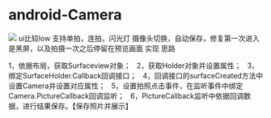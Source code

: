 # android-Camera
![](https://i.imgur.com/AMpK27h.jpg)
ui比较low 支持单拍，连拍，闪光灯 摄像头切换，自动保存，修复第一次进入是黑屏，以及拍摄一次之后停留在预览画面
实现 思路

1，依据布局，获取Surfaceview对象；
 
2，获取Holder对象并设置属性；
 
3，绑定SurfaceHolder.Callback回调接口；
 
4，回调接口的surfaceCreated方法中设置Camera并设置对应属性；
 
5，设置拍照点击事件，在监听事件中绑定Camera.PictureCallback回调监听；
 
6，PictureCallback监听中依据回调数据，进行结果保存。【保存照片并展示】